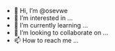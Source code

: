- 👋 Hi, I’m @osevwe
- 👀 I’m interested in ...
- 🌱 I’m currently learning ...
- 💞️ I’m looking to collaborate on ...
- 📫 How to reach me ...

<!---
osevwe/osevwe is a ✨ special ✨ repository because its `README.md` (this file) appears on your GitHub profile.
You can click the Preview link to take a look at your changes.
--->
